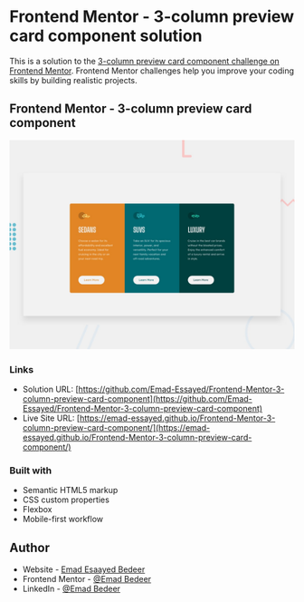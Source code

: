 # Frontend Mentor - 3-column preview card component solution

This is a solution to the [3-column preview card component challenge on Frontend Mentor](https://www.frontendmentor.io/challenges/3column-preview-card-component-pH92eAR2-). Frontend Mentor challenges help you improve your coding skills by building realistic projects.

## Frontend Mentor - 3-column preview card component

![Design preview for the 3-column preview card component coding challenge](./design/desktop-preview.jpg)

### Links

- Solution URL: [https://github.com/Emad-Essayed/Frontend-Mentor-3-column-preview-card-component](https://github.com/Emad-Essayed/Frontend-Mentor-3-column-preview-card-component)
- Live Site URL: [https://emad-essayed.github.io/Frontend-Mentor-3-column-preview-card-component/](https://emad-essayed.github.io/Frontend-Mentor-3-column-preview-card-component/)

### Built with

- Semantic HTML5 markup
- CSS custom properties
- Flexbox
- Mobile-first workflow

## Author

- Website - [Emad Esaayed Bedeer](https://github.com/Emad-Essayed)
- Frontend Mentor - [@Emad Bedeer](https://www.frontendmentor.io/profile/Emad-Essayed)
- LinkedIn - [@Emad Bedeer](https://www.linkedin.com/in/emad-bedeer-4b1797106/)
